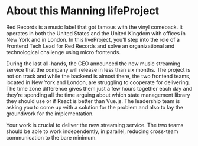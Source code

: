 # About this Manning lifeProject

Red Records is a music label that got famous with the vinyl comeback. It operates in both the United States and the United Kingdom with offices in New York and in London. In this liveProject, you’ll step into the role of a Frontend Tech Lead for Red Records and solve an organizational and technological challenge using micro frontends.

During the last all-hands, the CEO announced the new music streaming service that the company will release in less than six months. The project is not on track and while the backend is almost there, the two frontend teams, located in New York and London, are struggling to cooperate for delivering. The time zone difference gives them just a few hours together each day and they’re spending all the time arguing about which state management library they should use or if React is better than Vue.js. The leadership team is asking you to come up with a solution for the problem and also to lay the groundwork for the implementation.

Your work is crucial to deliver the new streaming service. The two teams should be able to work independently, in parallel, reducing cross-team communication to the bare minimum.
